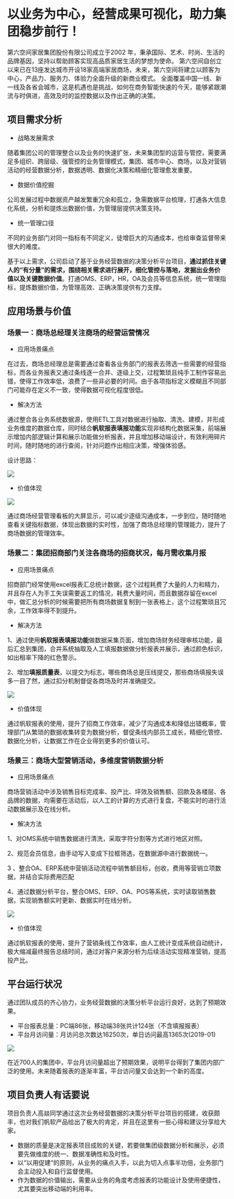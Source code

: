 # 以业务为中心，经营成果可视化，助力集团稳步前行！

第六空间家居集团股份有限公司成立于2002 年，秉承国际、艺术、时尚、生活的品牌基因，坚持以帮助顾客实现高品质家居生活的梦想为使命。
第六空间自创立以来已在13座发达城市开设18家高端家居商场，未来，第六空间将建立以顾客为中心，产品力、服务力、体验力全面升级的新商业模式。
全面覆盖中国一线、新一线及各省会城市，这是机遇也是挑战，如何在商务智能快速的今天，能够紧跟潮流与时俱进，高效及时的监控数据以及作出正确的决策。

## 项目需求分析
- 战略发展需求

随着集团公司的管理整合以及业务的快速扩张，未来集团型的运营与管控，需要满足多组织、跨层级、强管控的业务管理模式，集团、城市中心、商场，以及对营销活动的经营数据分析，数据透明、数据化决策和精细化管理愈发重要。
- 数据价值挖掘

公司发展过程中数据资产越发繁重冗余和孤立，急需数据平台梳理，打通各大信息化系统，分析和提炼出数据价值，为管理层提供决策支持。
- 统一管理口径

不同的业务部门对同一指标有不同定义，徒增巨大的沟通成本，也给审查监督带来很大的难度。

基于以上需求，公司启动了基于业务经营数据的决策分析平台项目，**通过抓住关键人的“有分量”的需求，围绕相关需求进行展开，细化管控与落地，发掘出业务价值以及关键数据价值**。打通OMS、ERP，HR，OA及会员等信息系统，统一管理指标，提炼数据价值，为管理高效、正确决策提供有力支撑。

## 应用场景与价值
### 场景一：商场总经理关注商场的经营运营情况
- 应用场景痛点

在过去，商场总经理总是需要通过查看各业务部门的报表去筛选一些需要的经营指标，而各业务报表又通过条线逐一合并、逐级上交，过程繁琐且纯手工制作容易出错，使得工作效率低，浪费了一些非必要的时间。由于各项指标定义模糊且不同部门可能存在定义不一致，使得数据可视化程度很低。

- 解决方法

通过整合各业务系统数据源，使用ETL工具对数据进行抽取、清洗、建模，并形成业务维度的数据仓库，同时结合**帆软报表填报功能**实现非结构化数据采集，前端展示增加内部逻辑计算和展示功能做分析报表，并且增加移动端设计，有效利用碎片时间，随时随地的进行查阅，针对问题作出相应决策，增强体验感。

设计思路：

![](https://s2.ax1x.com/2019/06/26/ZeLG8S.png)

- 价值体现

![](https://s2.ax1x.com/2019/06/26/ZeLNuj.png)

通过商场经营管理看板的大屏显示，可以减少逐级沟通成本，一步到位，随时随地查看关键指标数据，体现出数据的实时性，加强了商场总经理的管理能力，提升了商场数据的管理效率。

### 场景二：集团招商部门关注各商场的招商状况，每月需收集月报
- 应用场景痛点

招商部门经常使用excel报表汇总统计数据，这个过程耗费了大量的人力和精力，并且存在人为手工失误需要返工的情况，耗费大量时间，而且数据存留在excel中，做汇总分析的时候需要把所有商场数据复制到一张表格上，这个过程繁琐且冗余，工作效率得不到提升。

- 解决方法

1、通过使用**帆软报表填报功能**做数据采集页面，增加商场财务经理审核功能，最后汇总到集团，合并系统抽取及人工填报数据做分析报表并展示，通过颜色标识，如出租率下降的红色警示。

2、增加**填报质量表**，以提交为标志，哪些商场总是压线提交，那些商场填报失误多一目了然，通过扣分机制督促各商场及时并准确提交。

![](https://s2.ax1x.com/2019/06/26/ZeLJgg.png)

- 价值体现

通过帆软报表的使用，提升了招商工作效率，减少了沟通成本和降低出错概率，管理部门从繁琐的数据收集转变为数据分析，督促条线内部员工成长，精细化管控、数据化分析，让数据工作在企业得到更多的价值认可。

### 场景三：商场大型营销活动，多维度营销数据分析
- 应用场景痛点

商场营销活动中涉及销售目标完成率、投产比、坪效及销售额、回款及各楼层、各品牌的数据，均需要在活动后，以人工的计算的方式进行复盘，不能实时的进行活动数据展示及在线分析。

- 解决方法

1、对OMS系统中销售数据进行清洗，采取字符分割等方式进行地区对照。

2、规范会员信息，由手动写入变成下拉框筛选，在数据源中进行数据统一。

3 、整合OA、ERP系统中营销活动流程中销售额目标，创收，费用等营销立项数据，并结合实际费用匹配

4、通过数据分析平台，整合OMS、ERP、OA、POS等系统，实时读取销售数据，实现销售额实时更新、数据实时在线分析。

![](https://s2.ax1x.com/2019/06/26/ZeLYvQ.png)

- 价值体现

通过帆软报表的使用，提升了营销条线工作效率，由人工统计变成系统自动统计，极大缩减最终报告总结时间，通过对客户来源分析为后续活动实现精准营销，提高投产比。

## 平台运行状况
通过团队成员的齐心协力，业务经营数据的决策分析平台运行良好，达到了预期效果。

- 平台报表总量：PC端86张，移动端38张共计124张（不含填报报表）
- 平台月访问量：月访问总次数达16250次，单日访问最高1365次(2019-01)

![](https://s2.ax1x.com/2019/06/26/ZeL8C8.png)

在近700人的集团中，平台月访问量超出了预期效果，说明平台得到了集团内部广泛的使用。未来随着报表的逐渐丰富，平台访问量又会达到一个新的高度。
## 项目负责人有话要说

项目负责人高燚同学通过这次业务经营数据的决策分析平台项目的搭建，收获颇丰，也对我们帆软产品给出了极大的肯定，并且在这里有一些心得和建议分享给大家。
- 数据的质量是决定报表项目成败的关键，若要做集团级数据分析和展示，必须要先做维度的统一、数据准确性和及时性。
- 以“以用促建“的原则，从业务的痛点入手，以此为切入点事半功倍，业务部门会主动投入和自行监督使用。
- 作为数据的价值输出，需要从业务的角度考虑报表的功能设计及使用便捷性，尤其要突出移动端的利用率。

